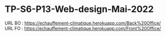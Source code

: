 # TP-S6-P13-Web-design-Mai-2022
URL BO : https://echauffement-climatique.herokuapp.com/Back%20Office/
URL FO : https://echauffement-climatique.herokuapp.com/Front%20Office/